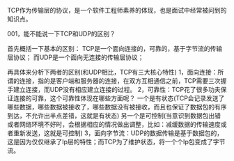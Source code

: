TCP作为传输层的协议，是一个软件工程师素养的体现，也是面试中经常被问到的知识点。

001，能不能说一下TCP和UDP的区别？

首先概括一下基本的区别：
TCP是一个面向连接的，可靠的，基于字节流的传输层协议；
而UDP是一个面向无连接的传输层协议；

再具体来分析下两者的区别(和UDP相比，TCP有三大核心特性)
1，面向连接：所谓的连接，指的是客户端和服务器的连接，在双方互相通信之前，TCP需要三次握手建立连接，而UDP没有相应建立连接的过程。
2，可靠性：TCP花了很多功夫保证连接的可靠，这个可靠性体现在哪些方面呢？
一个是有状态(TCP会记录发送了哪些数据，哪些数据被接收了，哪些数据没有被接收，而且也保证了数据包的有序到达，不允许出半点差错，这就是有状态)
另一个是可控制(当意识到数据包出错或者网络环境不好时，会根据相应的情况做出调整，比如：减缓数据的传输速度或者重新发送，这就是可控制)
3，面向字节流：UDP的数据传输是基于数据包的，这是因为仅仅继承了Ip层的特性；而TCP为了维护状态，将一个个Ip包变成了字节流。
